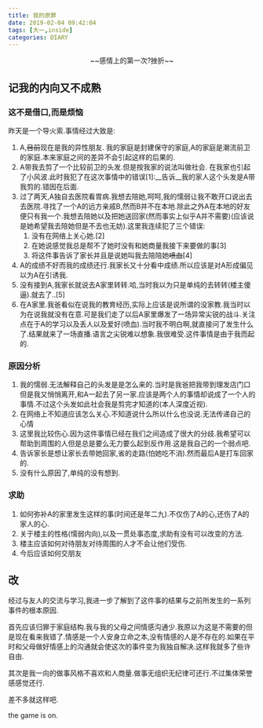 ```yaml
---
title: 我的原罪
date: 2019-02-04 09:42:04
tags: [大一,inside]
categories: DIARY
---
```

<p align = "center">~~感情上的第一次?挫折~~</p>
<!--more-->

## 记我的内向又不成熟

### 这不是借口,而是烦恼

昨天是一个导火索.事情经过大致是:

1. A,~~目前~~现在是我的异性朋友. 我的家庭是封建保守的家庭,A的家庭是潮流前卫的家庭.本来家庭之间的差异不会引起这样的后果的.
2. A带我去剪了一个比较前卫的头发.但是按我家的说法叫做社会. 在我家也引起了小风波.此时我犯了在这次事情中的错误[1]:__告诉__我的家人这个头发是A带我剪的.错因在后面.
3. 过了两天,A独自去医院看胃病.我想去陪她,呵呵,我的懦弱让我不敢开口说出去去医院.寻找了一个A的远方亲戚B,然而B并不在本地.除此之外A在本地的好友便只有我一个.我想去陪她以及把她送回家(然而事实上似乎A并不需要)(应该说是她希望我去陪她但是不去也无妨).这里我连续犯了三个错误:
	1. 没有在网络上关心她.[2]
	2. 在她说感觉我总是帮不了她时没有和她商量我接下来要做的事[3]
	3. 将这件事告诉了家长并且是说她叫我去陪陪她~~喷血~~[4]
5. A的成绩不好而我的成绩还行.我家长又十分看中成绩.所以应该是对A形成偏见以为A在引诱我.
6. 没有接到A,我家长就说去A家里转转.哈,当时我以为只是单纯的去转转(楼主傻逼).就去了..[5]
7. 在A家里.我爸看似在说我的教育经历,实际上应该是说所谓的没家教.我当时以为在说我就没有在意.可是我们走了以后A家里爆发了一场异常尖锐的战斗.关注点在于A的学习以及丢人以及爱好(喷血).当时我不明白啊,就直接问了发生什么了.结果就来了一场直播.语言之尖锐难以想象.我很难受.这件事情是由于我而起的.

### 原因分析

1. 我的懦弱.无法解释自己的头发是是怎么来的.当时是我爸把我带到理发店门口但是我又悄悄离开,和A一起去了另一家.应该是两个人的事情却说成了一个人的事情.不过这个头发如此社会我是剪完才知道的(本人深度近视).
2. 在网络上不知道应该怎么关心.不知道说什么所以什么也没说.无法传递自己的心情
3. 这里我比较伤心.因为这件事情已经在我们之间造成了很大的分歧.我希望可以帮助到周围的人但是总是要么无力要么起到反作用.这是我自己的一个弱点吧.
4. 告诉家长是想让家长去带她回家,省的走路(怕她吃不消).然而最后A是打车回家的.
5. 没有什么原因了,单纯的没有想到.

### 求助

1. 如何弥补A的家里发生这样的事(时间还是年二九).不仅伤了A的心,还伤了A的家人的心.
2. 关于楼主的性格(懦弱内向),以及一贯处事态度,求助有没有可以改变的方法.
3. 楼主应该如何对待朋友对待周围的人才不会让他们受伤.
4. 今后应该如何交朋友

## 改

经过与友人的交流与学习,我进一步了解到了这件事的结果与之前所发生的一系列事件的根本原因.

首先应该归罪于家庭结构.我与我的父母之间情感沟通少.我原以为这是不需要的但是现在看来我错了.情感是一个人安身立命之本,没有情感的人是不存在的.如果在平时和父母做好情感上的沟通就会使这次的事件变为我独自解决.这样我就多了些许自由.

其次是我一向的做事风格不喜欢和人商量.做事无组织无纪律可还行.不过集体荣誉感感觉还行.

差不多就这样吧.

the game is on.